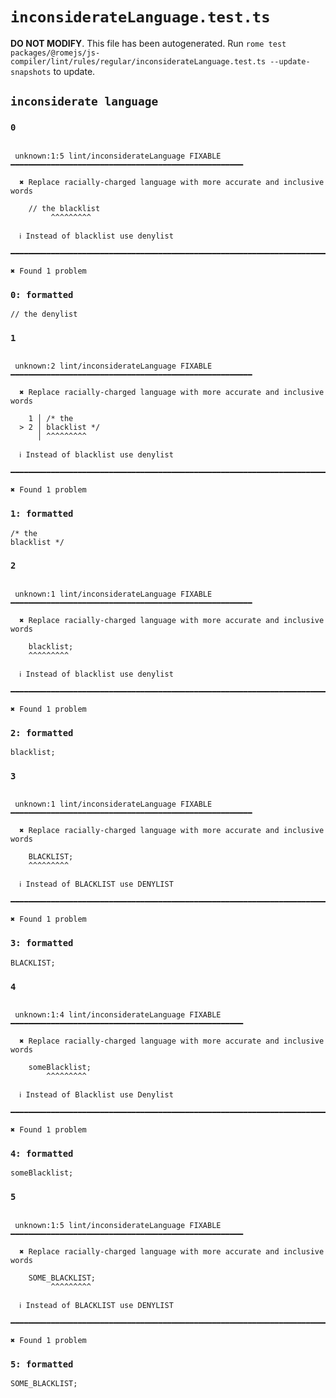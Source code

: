 # `inconsiderateLanguage.test.ts`

**DO NOT MODIFY**. This file has been autogenerated. Run `rome test packages/@romejs/js-compiler/lint/rules/regular/inconsiderateLanguage.test.ts --update-snapshots` to update.

## `inconsiderate language`

### `0`

```

 unknown:1:5 lint/inconsiderateLanguage FIXABLE ━━━━━━━━━━━━━━━━━━━━━━━━━━━━━━━━━━━━━━━━━━━━━━━━━━━━

  ✖ Replace racially-charged language with more accurate and inclusive words

    // the blacklist
         ^^^^^^^^^

  ℹ Instead of blacklist use denylist

━━━━━━━━━━━━━━━━━━━━━━━━━━━━━━━━━━━━━━━━━━━━━━━━━━━━━━━━━━━━━━━━━━━━━━━━━━━━━━━━━━━━━━━━━━━━━━━━━━━━

✖ Found 1 problem

```

### `0: formatted`

```
// the denylist

```

### `1`

```

 unknown:2 lint/inconsiderateLanguage FIXABLE ━━━━━━━━━━━━━━━━━━━━━━━━━━━━━━━━━━━━━━━━━━━━━━━━━━━━━━

  ✖ Replace racially-charged language with more accurate and inclusive words

    1 │ /* the
  > 2 │ blacklist */
      │ ^^^^^^^^^

  ℹ Instead of blacklist use denylist

━━━━━━━━━━━━━━━━━━━━━━━━━━━━━━━━━━━━━━━━━━━━━━━━━━━━━━━━━━━━━━━━━━━━━━━━━━━━━━━━━━━━━━━━━━━━━━━━━━━━

✖ Found 1 problem

```

### `1: formatted`

```
/* the
blacklist */

```

### `2`

```

 unknown:1 lint/inconsiderateLanguage FIXABLE ━━━━━━━━━━━━━━━━━━━━━━━━━━━━━━━━━━━━━━━━━━━━━━━━━━━━━━

  ✖ Replace racially-charged language with more accurate and inclusive words

    blacklist;
    ^^^^^^^^^

  ℹ Instead of blacklist use denylist

━━━━━━━━━━━━━━━━━━━━━━━━━━━━━━━━━━━━━━━━━━━━━━━━━━━━━━━━━━━━━━━━━━━━━━━━━━━━━━━━━━━━━━━━━━━━━━━━━━━━

✖ Found 1 problem

```

### `2: formatted`

```
blacklist;

```

### `3`

```

 unknown:1 lint/inconsiderateLanguage FIXABLE ━━━━━━━━━━━━━━━━━━━━━━━━━━━━━━━━━━━━━━━━━━━━━━━━━━━━━━

  ✖ Replace racially-charged language with more accurate and inclusive words

    BLACKLIST;
    ^^^^^^^^^

  ℹ Instead of BLACKLIST use DENYLIST

━━━━━━━━━━━━━━━━━━━━━━━━━━━━━━━━━━━━━━━━━━━━━━━━━━━━━━━━━━━━━━━━━━━━━━━━━━━━━━━━━━━━━━━━━━━━━━━━━━━━

✖ Found 1 problem

```

### `3: formatted`

```
BLACKLIST;

```

### `4`

```

 unknown:1:4 lint/inconsiderateLanguage FIXABLE ━━━━━━━━━━━━━━━━━━━━━━━━━━━━━━━━━━━━━━━━━━━━━━━━━━━━

  ✖ Replace racially-charged language with more accurate and inclusive words

    someBlacklist;
        ^^^^^^^^^

  ℹ Instead of Blacklist use Denylist

━━━━━━━━━━━━━━━━━━━━━━━━━━━━━━━━━━━━━━━━━━━━━━━━━━━━━━━━━━━━━━━━━━━━━━━━━━━━━━━━━━━━━━━━━━━━━━━━━━━━

✖ Found 1 problem

```

### `4: formatted`

```
someBlacklist;

```

### `5`

```

 unknown:1:5 lint/inconsiderateLanguage FIXABLE ━━━━━━━━━━━━━━━━━━━━━━━━━━━━━━━━━━━━━━━━━━━━━━━━━━━━

  ✖ Replace racially-charged language with more accurate and inclusive words

    SOME_BLACKLIST;
         ^^^^^^^^^

  ℹ Instead of BLACKLIST use DENYLIST

━━━━━━━━━━━━━━━━━━━━━━━━━━━━━━━━━━━━━━━━━━━━━━━━━━━━━━━━━━━━━━━━━━━━━━━━━━━━━━━━━━━━━━━━━━━━━━━━━━━━

✖ Found 1 problem

```

### `5: formatted`

```
SOME_BLACKLIST;

```
